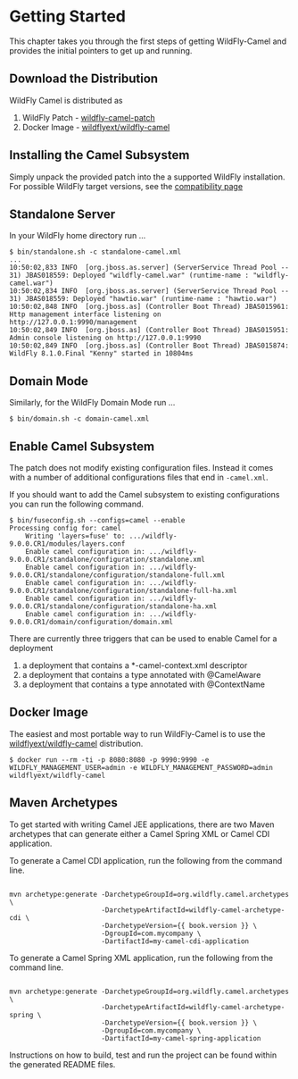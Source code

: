 # Getting Started

This chapter takes you through the first steps of getting WildFly-Camel and provides the initial pointers to get up and running.

## Download the Distribution

WildFly Camel is distributed as

1. WildFly Patch - [wildfly-camel-patch](https://github.com/wildflyext/wildfly-camel/releases)
2. Docker Image - [wildflyext/wildfly-camel](https://registry.hub.docker.com/u/wildflyext/wildfly-camel/)


## Installing the Camel Subsystem

Simply unpack the provided patch into the a supported WildFly installation. For possible WildFly target versions, see the [compatibility page](compatibility.md)

## Standalone Server

In your WildFly home directory run ...

```
$ bin/standalone.sh -c standalone-camel.xml
...
10:50:02,833 INFO  [org.jboss.as.server] (ServerService Thread Pool -- 31) JBAS018559: Deployed "wildfly-camel.war" (runtime-name : "wildfly-camel.war")
10:50:02,834 INFO  [org.jboss.as.server] (ServerService Thread Pool -- 31) JBAS018559: Deployed "hawtio.war" (runtime-name : "hawtio.war")
10:50:02,848 INFO  [org.jboss.as] (Controller Boot Thread) JBAS015961: Http management interface listening on http://127.0.0.1:9990/management
10:50:02,849 INFO  [org.jboss.as] (Controller Boot Thread) JBAS015951: Admin console listening on http://127.0.0.1:9990
10:50:02,849 INFO  [org.jboss.as] (Controller Boot Thread) JBAS015874: WildFly 8.1.0.Final "Kenny" started in 10804ms
```

## Domain Mode

Similarly, for the WildFly Domain Mode run ...  

```
$ bin/domain.sh -c domain-camel.xml
```

## Enable Camel Subsystem

The patch does not modify existing configuration files. Instead it comes with a number of additional configurations files that end in `-camel.xml`.

If you should want to add the Camel subsystem to existing configurations you can run the following command.

```
$ bin/fuseconfig.sh --configs=camel --enable
Processing config for: camel
    Writing 'layers=fuse' to: .../wildfly-9.0.0.CR1/modules/layers.conf
    Enable camel configuration in: .../wildfly-9.0.0.CR1/standalone/configuration/standalone.xml
    Enable camel configuration in: .../wildfly-9.0.0.CR1/standalone/configuration/standalone-full.xml
    Enable camel configuration in: .../wildfly-9.0.0.CR1/standalone/configuration/standalone-full-ha.xml
    Enable camel configuration in: .../wildfly-9.0.0.CR1/standalone/configuration/standalone-ha.xml
    Enable camel configuration in: .../wildfly-9.0.0.CR1/domain/configuration/domain.xml
```

There are currently three triggers that can be used to enable Camel for a deployment

1. a deployment that contains a *-camel-context.xml descriptor
2. a deployment that contains a type annotated with @CamelAware
3. a deployment that contains a type annotated with @ContextName

## Docker Image

The easiest and most portable way to run WildFly-Camel is to use the [wildflyext/wildfly-camel](https://registry.hub.docker.com/u/wildflyext/wildfly-camel/) distribution.

```
$ docker run --rm -ti -p 8080:8080 -p 9990:9990 -e WILDFLY_MANAGEMENT_USER=admin -e WILDFLY_MANAGEMENT_PASSWORD=admin wildflyext/wildfly-camel
```

## Maven Archetypes

To get started with writing Camel JEE applications, there are two Maven archetypes that can generate either a Camel Spring XML or Camel CDI application.

To generate a Camel CDI application, run the following from the command line.

<pre><code>
mvn archetype:generate -DarchetypeGroupId=org.wildfly.camel.archetypes \
                       -DarchetypeArtifactId=wildfly-camel-archetype-cdi \
                       -DarchetypeVersion={{ book.version }} \
                       -DgroupId=com.mycompany \
                       -DartifactId=my-camel-cdi-application
</code></pre>

To generate a Camel Spring XML application, run the following from the command line.

<pre><code>
mvn archetype:generate -DarchetypeGroupId=org.wildfly.camel.archetypes \
                       -DarchetypeArtifactId=wildfly-camel-archetype-spring \
                       -DarchetypeVersion={{ book.version }} \
                       -DgroupId=com.mycompany \
                       -DartifactId=my-camel-spring-application
</code></pre>

Instructions on how to build, test and run the project can be found within the generated README files. 
